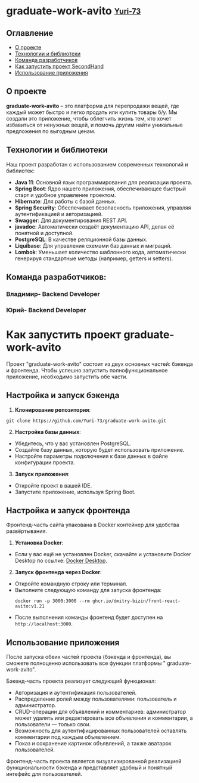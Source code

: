 
# graduate-work-avito <sub><sup> [Yuri-73](https://github.com/Yuri-73/graduate-work-avito)
## Оглавление

- [О проекте](#-о-проекте)
- [Технологии и библиотеки](#-технологии-и-библиотеки)
- [Команда разработчиков](#-команда-разработчиков)
- [Как запустить проект SecondHand](#-как-запустить-проект-secondhand)
- [Использование приложения](#-использование-приложения)

## О проекте

**graduate-work-avito** – это платформа для перепродажи вещей, где каждый может быстро и легко продать или купить товары б/у. Мы
создали это приложение, чтобы облегчить жизнь тем, кто хочет избавиться от ненужных вещей, и помочь другим найти
уникальные предложения по выгодным ценам.

## Технологии и библиотеки

Наш проект разработан с использованием современных технологий и библиотек:

- **Java 11**: Основной язык программирования для реализации проекта.
- **Spring Boot**: Ядро нашего приложения, обеспечивающее быстрый старт и удобное управление проектом.
- **Hibernate**: Для работы с базой данных.
- **Spring Security**: Обеспечивает безопасность приложения, управляя аутентификацией и авторизацией.
- **Swagger**: Для документирования REST API.
- **javadoc**: Автоматически создаёт документацию API, делая её понятной и доступной.
- **PostgreSQL**: В качестве реляционной базы данных.
- **Liquibase**: Для управления схемами баз данных и миграций.
- **Lombok**: Уменьшает количество шаблонного кода, автоматически генерируя стандартные методы (например, getters и
  setters).

## Команда разработчиков:
### Владимир- Backend Developer 
### Юрий- Backend Developer

# Как запустить проект graduate-work-avito

Проект "graduate-work-avito" состоит из двух основных частей: бэкенда и фронтенда. Чтобы успешно запустить полнофункциональное
приложение, необходимо запустить обе части.

## Настройка и запуск бэкенда

1. **Клонирование репозитория**:

  ```
  git clone https://github.com/Yuri-73/graduate-work-avito.git
  ```

2. **Настройка базы данных**:

- Убедитесь, что у вас установлен PostgreSQL.
- Создайте базу данных, которую будет использовать приложение.
- Настройте параметры подключения к базе данных в файле конфигурации проекта.

3. **Запуск приложения**:

- Откройте проект в вашей IDE.
- Запустите приложение, используя Spring Boot.

## Настройка и запуск фронтенда

Фронтенд-часть сайта упакована в Docker контейнер для удобства развёртывания.

1. **Установка Docker**:

- Если у вас ещё не установлен Docker, скачайте и установите Docker Desktop по
  ссылке: [Docker Desktop](https://www.docker.com/products/docker-desktop/).

2. **Запуск фронтенда через Docker**:

- Откройте командную строку или терминал.
- Выполните следующую команду для запуска фронтенда:
  ```
  docker run -p 3000:3000 --rm ghcr.io/dmitry-bizin/front-react-avito:v1.21
  ```
- После выполнения команды фронтенд будет доступен на `http://localhost:3000`.

## Использование приложения

После запуска обеих частей проекта (бэкенда и фронтенда), вы сможете полноценно использовать все функции платформы "
graduate-work-avito".

Бэкенд-часть проекта реализует следующий функционал:
- Авторизация и аутентификация пользователей.
- Распределение ролей между пользователями: пользователь и администратор.
- CRUD-операции для объявлений и комментариев: администратор может удалять или редактировать все объявления и комментарии, а пользователи — только свои.
- Возможность для аутентифицированных пользователей оставлять комментарии под каждым объявлением.
- Показ и сохранение картинок объявлений, а также аватарок пользователей.

Фронтенд-часть проекта является визуализированной реализацией функциональности бэкенда и представляет удобный и понятный интефейс для пользователей.